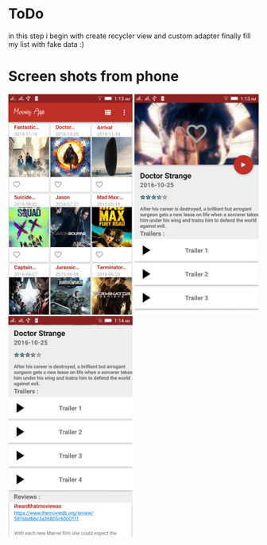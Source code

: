 # ToDo
in this step i begin with create recycler view and custom adapter finally fill my list with fake data :)

# Screen shots from phone
<img src="https://github.com/MostafaAnter/MoviesApp/blob/master/device-2016-11-27-011337.png" alt="" width="250" height="whatever">
<img src="https://github.com/MostafaAnter/MoviesApp/blob/master/device-2016-11-27-011352.png" alt="" width="250" height="whatever">
<img src="https://github.com/MostafaAnter/MoviesApp/blob/master/device-2016-11-27-011405.png" alt="" width="250" height="whatever">
